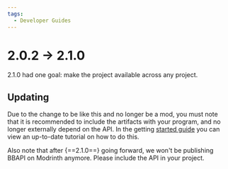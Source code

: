 ```yaml
---
tags:
  - Developer Guides
---
```

# 2.0.2 -> 2.1.0

2.1.0 had one goal: make the project available across any project.

## Updating
Due to the change to be like this and no longer be a mod, you must note that it is recommended to include the artifacts 
with your program, and no longer externally depend on the API. In the getting [started guide](index.md) you can view an 
up-to-date tutorial on how to do this.

Also note that after {==2.1.0==} going forward, we won't be publishing BBAPI on Modrinth anymore. Please include the API in your project.